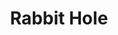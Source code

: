 ---
layout: productions
title: Rabbit Hole
year: 2011
featured_image: 
image_credit: 
image_alt:
image_caption:
category: 
Theatre: Theatre Jacksonville
Venue: Little Theatre
cast:
  Howie: Michael Lipp
crew:
external_links:
---